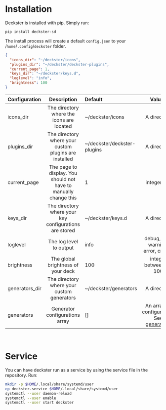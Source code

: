 # Installation

Deckster is installed with pip. Simply run:
```
pip install deckster-sd
```
The install process will create a default `config.json` to your /`home`/`.config`/`deckster` folder.

```json
{
  "icons_dir": "~/deckster/icons",
  "plugins_dir": "~/deckster/deckster-plugins",
  "current_page": 1,
  "keys_dir": "~/deckster/keys.d",
  "loglevel": "info",
  "brightness": 100
}
```

| Configuration | Description | Default | Values |
| :------------ | :---------: | :------ | :----: |
| icons_dir | The directory where the icons are located | ~/deckster/icons | A directory |
| plugins_dir | The directory where your custom plugins are installed | ~/deckster/deckster-plugins | A directory |
| current_page | The page to display. You should not have to manually change this | 1 | integer > 1 |
| keys_dir | The directory where your key configurations are stored | ~/deckster/keys.d | A directory |
| loglevel | The log level to output | info | debug, info, warning, error, critical  |
| brightness | The global brightness of your deck | 100 | integer between 1-100 |
| generators_dir | The directory where your custom generators | ~/deckster/generators | A directory |
| generators | Generator configurations array | [] | An array of configuration. See [generators](generators.md) |

<br/>

# Service
You can have deckster run as a service by using the service file in the repository. Run:
```bash
mkdir -p $HOME/.local/share/systemd/user
cp deckster.service $HOME/.local/share/systemd/user
systemctl --user daemon-reload
systemctl --user enable 
systemctl --user start deckster
```